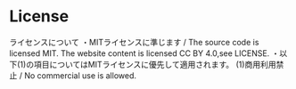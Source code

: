 # License
ライセンスについて
・MITライセンスに準じます / The source code is licensed MIT. The website content is licensed CC BY 4.0,see LICENSE.
・以下(1)の項目についてはMITライセンスに優先して適用されます。
(1)商用利用禁止 / No commercial use is allowed.
